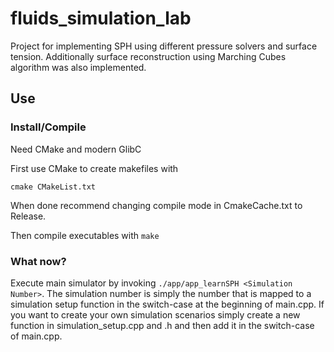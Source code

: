 # fluids_simulation_lab
Project for implementing SPH using different pressure solvers and surface tension. Additionally surface reconstruction using Marching Cubes algorithm was also implemented.

## Use
### Install/Compile
Need CMake and modern GlibC

First use CMake to create makefiles with

```
cmake CMakeList.txt
```

When done recommend changing compile mode in CmakeCache.txt to Release.

Then compile executables with ```make```

### What now?

Execute main simulator by invoking ```./app/app_learnSPH <Simulation Number>```. 
The simulation number is simply the number that is mapped to a simulation setup function in the switch-case at the beginning of main.cpp.
If you want to create your own simulation scenarios simply create a new function in simulation_setup.cpp and .h and then add it in the switch-case of main.cpp.
